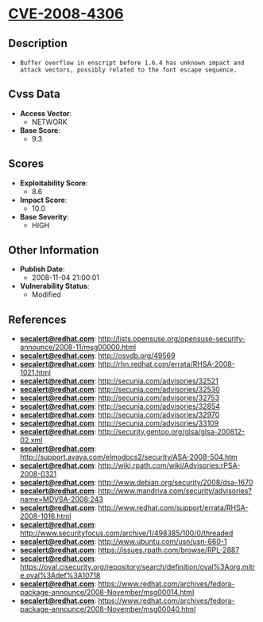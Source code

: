 
# [CVE-2008-4306](http://lists.opensuse.org/opensuse-security-announce/2008-11/msg00000.html)

## Description

- `Buffer overflow in enscript before 1.6.4 has unknown impact and attack vectors, possibly related to the font escape sequence.`

## Cvss Data

- **Access Vector**:
  - NETWORK
- **Base Score**:
  - 9.3

## Scores

- **Exploitability Score**:
  - 8.6
- **Impact Score**:
  - 10.0
- **Base Severity**:
  - HIGH

## Other Information

- **Publish Date**:
  - 2008-11-04 21:00:01
- **Vulnerability Status**:
  - Modified

## References

- **secalert@redhat.com**: http://lists.opensuse.org/opensuse-security-announce/2008-11/msg00000.html
- **secalert@redhat.com**: http://osvdb.org/49569
- **secalert@redhat.com**: http://rhn.redhat.com/errata/RHSA-2008-1021.html
- **secalert@redhat.com**: http://secunia.com/advisories/32521
- **secalert@redhat.com**: http://secunia.com/advisories/32530
- **secalert@redhat.com**: http://secunia.com/advisories/32753
- **secalert@redhat.com**: http://secunia.com/advisories/32854
- **secalert@redhat.com**: http://secunia.com/advisories/32970
- **secalert@redhat.com**: http://secunia.com/advisories/33109
- **secalert@redhat.com**: http://security.gentoo.org/glsa/glsa-200812-02.xml
- **secalert@redhat.com**: http://support.avaya.com/elmodocs2/security/ASA-2008-504.htm
- **secalert@redhat.com**: http://wiki.rpath.com/wiki/Advisories:rPSA-2008-0321
- **secalert@redhat.com**: http://www.debian.org/security/2008/dsa-1670
- **secalert@redhat.com**: http://www.mandriva.com/security/advisories?name=MDVSA-2008:243
- **secalert@redhat.com**: http://www.redhat.com/support/errata/RHSA-2008-1016.html
- **secalert@redhat.com**: http://www.securityfocus.com/archive/1/498385/100/0/threaded
- **secalert@redhat.com**: http://www.ubuntu.com/usn/usn-660-1
- **secalert@redhat.com**: https://issues.rpath.com/browse/RPL-2887
- **secalert@redhat.com**: https://oval.cisecurity.org/repository/search/definition/oval%3Aorg.mitre.oval%3Adef%3A10718
- **secalert@redhat.com**: https://www.redhat.com/archives/fedora-package-announce/2008-November/msg00014.html
- **secalert@redhat.com**: https://www.redhat.com/archives/fedora-package-announce/2008-November/msg00040.html
